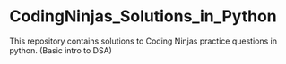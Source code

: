 # CodingNinjas_Solutions_in_Python
This repository contains solutions to Coding Ninjas practice questions in python. (Basic intro to DSA)
